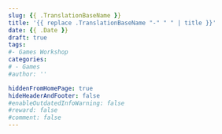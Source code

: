 ```yaml
---
slug: {{ .TranslationBaseName }}
title: '{{ replace .TranslationBaseName "-" " " | title }}'
date: {{ .Date }}
draft: true
tags:
#- Games Workshop
categories:
# - Games
#author: ''

hiddenFromHomePage: true
hideHeaderAndFooter: false
#enableOutdatedInfoWarning: false
#reward: false
#comment: false
---
```



